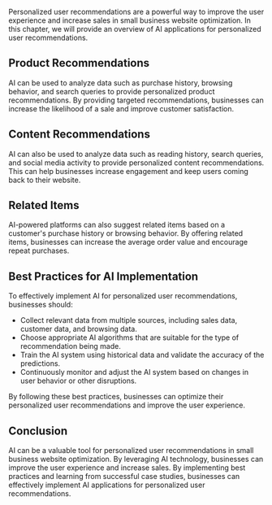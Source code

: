 
Personalized user recommendations are a powerful way to improve the user experience and increase sales in small business website optimization. In this chapter, we will provide an overview of AI applications for personalized user recommendations.

Product Recommendations
-----------------------

AI can be used to analyze data such as purchase history, browsing behavior, and search queries to provide personalized product recommendations. By providing targeted recommendations, businesses can increase the likelihood of a sale and improve customer satisfaction.

Content Recommendations
-----------------------

AI can also be used to analyze data such as reading history, search queries, and social media activity to provide personalized content recommendations. This can help businesses increase engagement and keep users coming back to their website.

Related Items
-------------

AI-powered platforms can also suggest related items based on a customer's purchase history or browsing behavior. By offering related items, businesses can increase the average order value and encourage repeat purchases.

Best Practices for AI Implementation
------------------------------------

To effectively implement AI for personalized user recommendations, businesses should:

* Collect relevant data from multiple sources, including sales data, customer data, and browsing data.
* Choose appropriate AI algorithms that are suitable for the type of recommendation being made.
* Train the AI system using historical data and validate the accuracy of the predictions.
* Continuously monitor and adjust the AI system based on changes in user behavior or other disruptions.

By following these best practices, businesses can optimize their personalized user recommendations and improve the user experience.

Conclusion
----------

AI can be a valuable tool for personalized user recommendations in small business website optimization. By leveraging AI technology, businesses can improve the user experience and increase sales. By implementing best practices and learning from successful case studies, businesses can effectively implement AI applications for personalized user recommendations.

